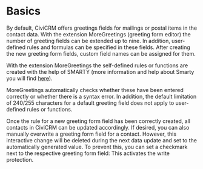 # Basics

By default, CiviCRM offers greetings fields for mailings or postal items in the contact data. With the extension MoreGreetings (greeting form editor) the number of greeting fields can be extended up to nine. In addition, user-defined rules and formulas can be specified in these fields. After creating the new greeting form fields, custom field names can be assigned for them.

With the extension MoreGreetings the self-defined rules or functions are created with the help of SMARTY (more information and help about Smarty you will find [here](https://www.smarty.net)).

MoreGreetings automatically checks whether these have been entered correctly or whether there is a syntax error. 
In addition, the default limitation of 240/255 characters for a default greeting field does not apply to user-defined rules or functions.

Once the rule for a new greeting form field has been correctly created, all contacts in CiviCRM can be updated accordingly. If desired, you can also manually overwrite a greeting form field for a contact. However, this interactive change will be deleted during the next data update and set to the automatically generated value. To prevent this, you can set a checkmark next to the respective greeting form field: This activates the write protection.

